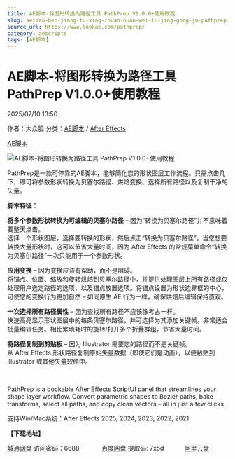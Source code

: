 ```yaml
---
title: AE脚本-将图形转换为路径工具 PathPrep V1.0.0+使用教程
slug: aejiao-ben-jiang-tu-xing-zhuan-huan-wei-lu-jing-gong-ju-pathprep-v1-0-0-shi-yong-jiao-cheng
source_url: https://www.lookae.com/pathprep/
category: aescripts
tags: [AE脚本]
---
```

# AE脚本-将图形转换为路径工具 PathPrep V1.0.0+使用教程

2025/07/10 13:50

作者：大众脸
分类：[AE脚本](https://www.lookae.com/after-effects/aescripts/) / [After Effects](https://www.lookae.com/after-effects/)

[AE脚本](https://www.lookae.com/tag/ae%e8%84%9a%e6%9c%ac/)

![AE脚本-将图形转换为路径工具 PathPrep V1.0.0+使用教程](https://www.lookae.com/wp-content/uploads/2025/07/PathPrep.jpg "AE脚本-将图形转换为路径工具 PathPrep V1.0.0+使用教程-LookAE.com")

PathPrep是一款可停靠的AE脚本，能够简化您的形状图层工作流程。只需点击几下，即可将参数形状转换为贝塞尔路径、烘焙变换、选择所有路径以及复制干净的矢量。

**脚本特征：**

**将多****个****参数形状转换为可编辑的贝塞尔路径** – 因为“转换为贝塞尔路径”并不意味着要整天点击。  
选择一个形状图层，选择要转换的形状，然后点击“转换为贝塞尔路径”。当您想要转换大量形状时，这可以节省大量时间，因为 After Effects 的常规菜单命令“转换为贝塞尔路径”一次只能用于一个参数形状。

**应用变换** – 因为变换应该有帮助，而不是阻碍。  
将锚点、位置、缩放和旋转烘焙到贝塞尔路径中，并提供处理图层上所有路径或仅处理用户选定路径的选项，以及锚点放置选项。将锚点设置为形状边界框的中心，可使您的变换行为更加自然 – 如同原生 AE 行为一样，确保烘焙后编辑保持直观。

**一次选择所有路径属性** – 因为查找所有路径不应该像考古一样。  
快速高亮显示形状图层中的每条贝塞尔路径，并可选择为其添加关键帧。非常适合批量编辑任务。相比繁琐耗时的旋转/打开多个折叠群组，节省大量时间。

**将路径复制到剪贴板** – 因为 Illustrator 需要您的路径而不是关键帧。  
从 After Effects 形状路径复制原始矢量数据（即使它们是动画），以便粘贴到 Illustrator 或其他矢量软件中。

[﻿](http://cloud.video.taobao.com/play/u/null/p/1/e/6/t/1/526271323655.mp4)

PathPrep is a dockable After Effects ScriptUI panel that streamlines your shape layer workflow. Convert parametric shapes to Bezier paths, bake transforms, select all paths, and copy clean vectors – all in just a few clicks.

支持Win/Mac系统：After Effects 2025, 2024, 2023, 2022, 2021

**【下载地址】**

[城通网盘](https://url70.ctfile.com/f/2827370-1524966688-ac7922?p=4431) 访问密码：6688             [百度网盘](https://pan.baidu.com/s/12XHiHtxmu7MnZW_H8azgvg?pwd=7x5d) 提取码: 7x5d            [阿里云盘](https://www.alipan.com/s/bfGXKBKyvkY)
